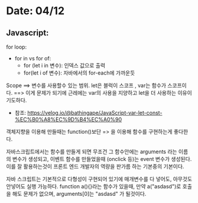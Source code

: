 # Date: 04/12

## Javascript:

for loop:  
 * for in vs for of:  
    * for (let i in 변수): 인덱스 값으로 출력  
    * for(let i of 변수): 자바에서의 for-each에 가까운듯  
  
Scope ==> 변수를 사용할수 있는 범위. 
let은 블럭이 스코프 , var는 함수가 스코프이다. ==> 이게 문제가 되기에 근레에는 var의 사용을 지양하고 let을 더 사용하는 이유이기도하다.  
  * 참조: https://velog.io/@bathingape/JavaScript-var-let-const-%EC%B0%A8%EC%9D%B4%EC%A0%90  

객체지향을 이용해 만들때는 function()보단 => 을 이용해 함수를 구현하는게 좋다한다.  

자바스크립트에서는 함수를 만들게 되면 무조건 그 함수안에는 arguments 라는 이름의 변수가 생성되고, 이벤트 함수를 만들었을때 (onclick 등)는 event 변수가 생성된다. 이를 잘 활용하는것이 프론트 엔드 개발자의 역량을 판가름 하는 기본중의 기본이다.   

자바 스크립트는 기본적으로 다형성이 구현되어 있기에 매개변수를 다 넣어도, 아무것도 안넣어도 실행 가능하다. function a(){}라는 함수가 있을때, 만약 a("asdasd")로 호출을 해도 문제가 없으며, arguments[0]는 "asdasd" 가 될것이다.  

